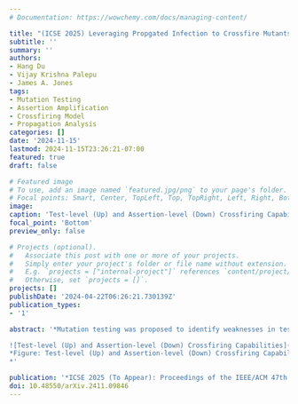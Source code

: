 ```yaml
---
# Documentation: https://wowchemy.com/docs/managing-content/

title: "(ICSE 2025) Leveraging Propgated Infection to Crossfire Mutants"
subtitle: ''
summary: ''
authors:
- Hang Du
- Vijay Krishna Palepu
- James A. Jones
tags:
- Mutation Testing
- Assertion Amplification
- Crossfiring Model
- Propagation Analysis
categories: []
date: '2024-11-15'
lastmod: 2024-11-15T23:26:21-07:00
featured: true
draft: false

# Featured image
# To use, add an image named `featured.jpg/png` to your page's folder.
# Focal points: Smart, Center, TopLeft, Top, TopRight, Left, Right, BottomLeft, Bottom, BottomRight.
image: 
caption: 'Test-level (Up) and Assertion-level (Down) Crossfiring Capabilities'
focal_point: 'Bottom'
preview_only: false

# Projects (optional).
#   Associate this post with one or more of your projects.
#   Simply enter your project's folder or file name without extension.
#   E.g. `projects = ["internal-project"]` references `content/project/deep-learning/index.md`.
#   Otherwise, set `projects = []`.
projects: []
publishDate: '2024-04-22T06:26:21.730139Z'
publication_types:
- '1'

abstract: '*Mutation testing was proposed to identify weaknesses in test suites by repeatedly generating artificially faulty versions of the software (i.e., mutants) and determining if the test suite is sufficient to detect them (i.e., kill them). When the tests are insufficient, each surviving mutant provides an opportunity to improve the test suite. We conducted a study and found that many such surviving mutants (up to 84% for the subjects of our study) are detectable by simply augmenting existing tests with additional assertions, or assertion amplification. Moreover, we find that many of these mutants are detectable by multiple existing tests, giving developers options for how to detect them. To help with these challenges, we created a technique that performs memory-state analysis to identify candidate assertions that developers can use to detect the surviving mutants. Additionally, we build upon prior research that identifies “crossfiring” opportunities — tests that coincidentally kill multiple mutants. To this end, we developed a theoretical model that describes the varying granularities that crossfiring can occur in the existing test suite, which provide opportunities and options for how to kill surviving mutants. We operationalize this model to an accompanying technique that optimizes the assertion amplification of the existing tests to crossfire multiple mutants with fewer added assertions, optionally concentrated within fewer tests. Our experiments show that we can kill all surviving mutants that are detectable with existing test data with only 1.1% of the identified assertion candidates, and increasing by a factor of 6x, on average, the number of killed mutants from amplified tests, over tests that do not crossfire.

![Test-level (Up) and Assertion-level (Down) Crossfiring Capabilities](heatmap.png)
*Figure: Test-level (Up) and Assertion-level (Down) Crossfiring Capabilities*
*'

publication: '*ICSE 2025 (To Appear): Proceedings of the IEEE/ACM 47th International Conference on Software Engineering*'
doi: 10.48550/arXiv.2411.09846
---
```

